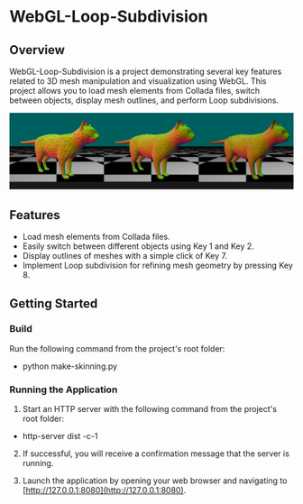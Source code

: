 # WebGL-Loop-Subdivision

## Overview
WebGL-Loop-Subdivision is a project demonstrating several key features related to 3D mesh manipulation and visualization using WebGL. This project allows you to load mesh elements from Collada files, switch between objects, display mesh outlines, and perform Loop subdivisions.

![Cat](cat.png)


## Features
- Load mesh elements from Collada files.
- Easily switch between different objects using Key 1 and Key 2.
- Display outlines of meshes with a simple click of Key 7.
- Implement Loop subdivision for refining mesh geometry by pressing Key 8.

## Getting Started

### Build
Run the following command from the project's root folder:
- python make-skinning.py
### Running the Application
1. Start an HTTP server with the following command from the project's root folder:
- http-server dist -c-1

2. If successful, you will receive a confirmation message that the server is running.

3. Launch the application by opening your web browser and navigating to [http://127.0.0.1:8080](http://127.0.0.1:8080).

